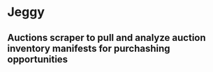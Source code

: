 # Jeggy
Auctions scraper to pull and analyze auction inventory manifests for purchashing opportunities
---

